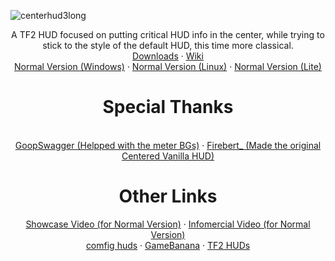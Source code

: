 ![centerhud3long](https://github.com/Eerorri/center-hud/assets/97610612/fe6e4ca8-e06e-4940-9ef7-aa191a214106)
<div id="main"
  <p align="center">  
      A TF2 HUD focused on putting critical HUD info in the center, while trying to stick to the style of the default HUD, this time more classical.
      <br />
      <a href="https://github.com/Eerorri/center-hud/releases">Downloads</a> 
      ·
      <a href="https://github.com/Eerorri/center-hud/wiki">Wiki</a>
      <br />
      <a href="https://github.com/Eerorri/center-hud/tree/main">Normal Version (Windows)</a>
      ·
      <a href="https://github.com/Eerorri/center-hud/tree/linux">Normal Version (Linux)</a>
      ·
      <a href="https://github.com/Eerorri/center-hud/tree/lite">Normal Version (Lite)</a>
  </p>
</div>

<div id="credits"
  <p align="center">
      <h1>
      Special Thanks
      </h1>
      <br />
      <a href="https://gamebanana.com/members/1672887">GoopSwagger (Helpped with the meter BGs)</a>
      ·
      <a href="https://gamebanana.com/members/1767717">Firebert_ (Made the original Centered Vanilla HUD)</a>
  </p>
</div>

<div id="other"
  <p align="center">
      <h1>
      Other Links
      </h1>
      <a href="https://youtu.be/a_38tTV4Xhc">Showcase Video (for Normal Version)</a>
      ·
      <a href="https://youtu.be/G39x7-gmCzU">Infomercial Video (for Normal Version)</a>
      <br />
      <a href="https://comfig.app/huds/page/center-hud/">comfig huds</a>
      ·
      <a href="https://gamebanana.com/mods/485290">GameBanana</a>
      ·
      <a href="https://tf2huds.dev/hud/Center-Hud">TF2 HUDs</a>
  </p>
</div>

